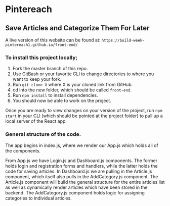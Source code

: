 # Pintereach
## Save Articles and Categorize Them For Later

A live version of this website can be found at:
`https://build-week-pintereach1.github.io/front-end/`

### To install this project locally;

1. Fork the master branch of this repo.
1. Use GitBash or your favorite CLI to change directories to where you want to keep your fork.
1. Run `git clone X` where X is your cloned link from GitHub.
1. cd into the new folder, which should be called `front-end`.
1. Run `npm install` to install dependencies.
1. You should now be able to work on the project.

Once you are ready to view changes on your version of the project, run `npm start` in your CLI (which should be pointed at the project folder) to pull up a local server of the React app.

### General structure of the code.
The app begins in index.js, where we render our App.js which holds all of the components.

From App.js we have Login.js and Dashboard.js components. The former holds login and registration forms and handlers, while the latter holds the code for saving articles. In Dashboard.js we are pulling in the Article.js component, which itself also pulls in the AddCategory.js component.
The Article.js component will build the general structure for the entire articles list as well as dynamically render articles which have been stored in the backend. The AddCategory.js component holds logic for assigning categories to individual articles.
